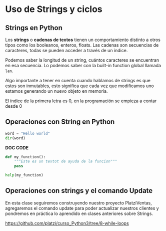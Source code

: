 # Uso de Strings y ciclos

## Strings en Python

Los **strings** o **cadenas de textos** tienen un comportamiento distinto a otros tipos como los booleanos, enteros, floats. Las cadenas son secuencias de caracteres, todas se pueden acceder a través de un índice.

Podemos saber la longitud de un string, cuántos caracteres se encuentran en esa secuencia. Lo podemos saber con la built-in function global llamada `len`.

Algo importante a tener en cuenta cuando hablamos de strings es que estos son inmutables, esto significa que cada vez que modificamos uno estamos generando un nuevo objeto en memoria.

El índice de la primera letra es 0, en la programación se empieza a contar desde 0

## Operaciones con String en Python

```python
word = "Hello world"
dir(word)
```

**DOC CODE**

```python
def my_function():
    """Este es un textot de ayuda de la funcion"""
    pass

help(my_function)
```

## Operaciones con strings y el comando Update

En esta clase seguiremos construyendo nuestro proyecto PlatziVentas, agregaremos el comando update para poder actualizar nuestros clientes y pondremos en práctica lo aprendido en clases anteriores sobre Strings.

https://github.com/platzi/curso_Python3/tree/8-while-loops